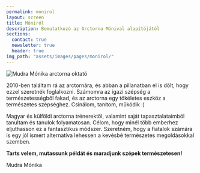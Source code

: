 ```yaml
---
permalink: monirol
layout: screen
title: Móniról
description: Bemutatkozó az Arctorna Mónival alapítójától
sections:
  contact: true
  newsletter: true
  header: true
img_path: "assets/images/pages/monirol/"
---
```


<p>
  <img src="{{page.img_path}}moni-710px.jpg" srcset="{{page.img_path}}moni-710px.jpg, {{page.img_path}}moni-630px.jpg 630w, {{page.img_path}}moni-364px.jpg 364w" sizes="(max-with: 399px) 364px, (min-width: 400px) 630px, (min-width: 834px) 710px" alt="Mudra Mónika arctorna oktató" class="u-FlexImage"/>
</p>

<p>
  2010-ben találtam rá az arctornára, és abban a pillanatban el is dőlt, hogy
  ezzel szeretnék foglalkozni. Számomra az igazi szépség a természetességből
  fakad, és az arctorna egy tökéletes eszköz a természetes szépséghez. Csinálom,
  tanítom, működik :)
</p>

Magyar és külföldi arctorna trénerektől, valamint saját tapasztalataimból
tanultam és tanulok folyamatosan. Célom, hogy minél több emberhez eljuthasson ez
a fantasztikus módszer. Szeretném, hogy a fiatalok számára is egy jól ismert
alternatíva lehessen a kevésbé természetes megoldásokkal szemben.

**Tarts velem, mutassunk példát és maradjunk szépek természetesen!**

Mudra Mónika
